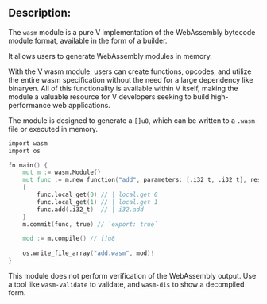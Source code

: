 ## Description:

The `wasm` module is a pure V implementation of the WebAssembly bytecode module format, available in the form of a builder.

It allows users to generate WebAssembly modules in memory. 

With the V wasm module, users can create functions, opcodes, and utilize the entire wasm specification without the need for a large dependency like binaryen. All of this functionality is available within V itself, making the module a valuable resource for V developers seeking to build high-performance web applications.

The module is designed to generate a `[]u8`, which can be written to a `.wasm` file or executed in memory.

```v
import wasm
import os

fn main() {
	mut m := wasm.Module{}
	mut func := m.new_function("add", parameters: [.i32_t, .i32_t], results: [.i32_t])
	{
		func.local_get(0) // | local.get 0
		func.local_get(1) // | local.get 1
		func.add(.i32_t)  // | i32.add
	}
	m.commit(func, true) // `export: true`

	mod := m.compile() // []u8
	
	os.write_file_array("add.wasm", mod)!
}
```

This module does not perform verification of the WebAssembly output. Use a tool like `wasm-validate` to validate, and `wasm-dis` to show a decompiled form.